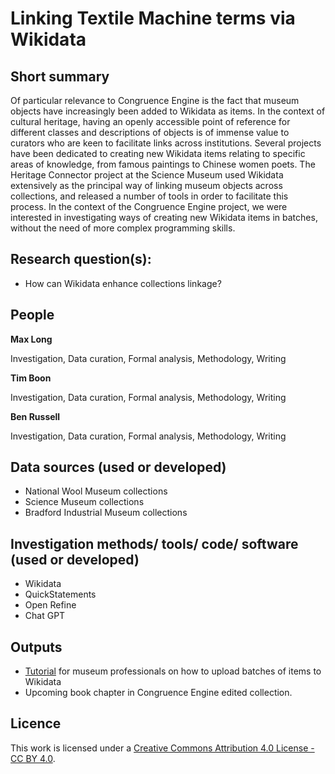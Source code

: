 # Linking Textile Machine terms via Wikidata


## Short summary
Of particular relevance to Congruence Engine is the fact that museum objects have increasingly been added to Wikidata as items. In the context of cultural heritage, having an openly accessible point of reference for different classes and descriptions of objects is of immense value to curators who are keen to facilitate links across institutions. Several projects have been dedicated to creating new Wikidata items relating to specific areas of knowledge, from famous paintings to Chinese women poets. The Heritage Connector project at the Science Museum used Wikidata extensively as the principal way of linking museum objects across collections, and released a number of tools in order to facilitate this process. In the context of the Congruence Engine project, we were interested in investigating ways of creating new Wikidata items in batches, without the need of more complex programming skills.


## Research question(s):
- How can Wikidata enhance collections linkage?


## People
**Max Long**

Investigation, Data curation, Formal analysis, Methodology, Writing

**Tim Boon**

Investigation, Data curation, Formal analysis, Methodology, Writing

**Ben Russell**

Investigation, Data curation, Formal analysis, Methodology, Writing


## Data sources (used or developed)
- National Wool Museum  collections
- Science Museum collections 
- Bradford Industrial Museum collections

## Investigation methods/ tools/ code/ software (used or developed)
- Wikidata 
- QuickStatements 
- Open Refine
- Chat GPT


## Outputs

- [Tutorial](https://github.com/congruence-engine/experimenting-wikidata/blob/main/wikidata_tutorial.md) for museum professionals on how to upload batches of items to Wikidata
- Upcoming book chapter in Congruence Engine edited collection. 



## Licence 
This work is licensed under a [Creative Commons Attribution 4.0 License - CC BY 4.0](https://creativecommons.org/licenses/by/4.0/).

